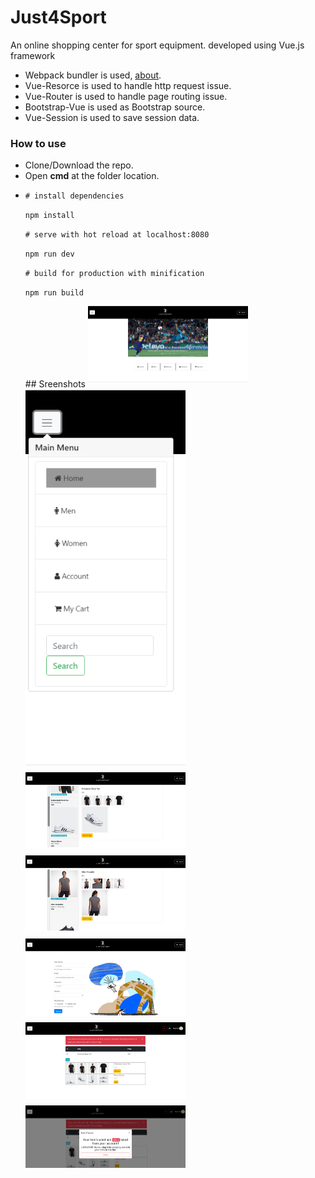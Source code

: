 # Just4Sport
An online shopping center for sport equipment. developed using Vue.js framework
- Webpack bundler is used, <a href="https://webpack.js.org/">about</a>.
- Vue-Resorce is used to handle http request issue.
- Vue-Router is used to handle page routing issue.
- Bootstrap-Vue is used as Bootstrap source.
- Vue-Session is used to save session data.
<h3>How to use</h3>
<ul>
  <li>Clone/Download the repo.</li>
  <li>Open <strong>cmd</strong> at the folder location.</li>
  <li>
    <p><code># install dependencies</code></p>
    <p><code>npm install</code></p>
    <p><code># serve with hot reload at localhost:8080</code></p>
    <p><code>npm run dev</code></p>
    <p><code># build for production with minification</code></p>
    <p><code>npm run build</code></p>
  </li>
## Sreenshots 
<img src="./screenshots/1.png" alt="just4sport-shot-1" style="max-width: 256px;margin-bottom: 8px"/>
<img src="./screenshots/2.png" alt="just4sport-shot-2" style="max-width: 256px;margin-bottom: 8px"/>
<img src="./screenshots/3.png" alt="just4sport-shot-3" style="max-width: 256px;margin-bottom: 8px"/>
<img src="./screenshots/4.png" alt="just4sport-shot-4" style="max-width: 256px;margin-bottom: 8px"/>
<img src="./screenshots/5.png" alt="just4sport-shot-5" style="max-width: 256px;margin-bottom: 8px"/>
<img src="./screenshots/6.png" alt="just4sport-shot-6" style="max-width: 256px;margin-bottom: 8px"/>
<img src="./screenshots/7.png" alt="just4sport-shot-7" style="max-width: 256px;margin-bottom: 8px"/>
